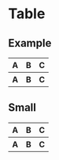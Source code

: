 # Table

## Example

<div class="playground">
  <table class="table">
    <thead>
      <tr>
        <th>A</th>
        <th>B</th>
        <th>C</th>
      </tr>
    </thead>
    <tbody>
      <tr>
        <th>A</th>
        <th>B</th>
        <th>C</th>
      </tr>
    </tbody>
  </table>
</div>

## Small

<div class="playground">
  <table class="table table-sm">
    <thead>
      <tr>
        <th>A</th>
        <th>B</th>
        <th>C</th>
      </tr>
    </thead>
    <tbody>
      <tr>
        <th>A</th>
        <th>B</th>
        <th>C</th>
      </tr>
    </tbody>
  </table>
</div>
